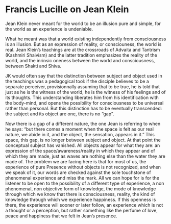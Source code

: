 # Francis  Lucille on Jean Klein

Jean Klein never meant for the world to be an illusion pure and simple, for the world as an experience is undeniable.&nbsp;

What he meant was that a world existing independently from consciousness is an illusion. But as an expression of reality, or consciouness, the world is real. Jean Klein&rsquo;s teachings are at the crossroads of Advaita and Tantrism (Kashmiri Shaivism) and the latter tradition emphasizes the reality of the world, and the inrinsic oneness between the world and consciousness, between Shakti and Shiva.

 

JK would often say that the distinction between subject and object used in the teachings was a pedagogical tool: if the disciple believes to be a separate perceiver, provisionnally assuming that to be true, he is told that just as he is the witness of the world, he is the witness of his feelings and of its thoughts. This understanding liberates him from his identification with the body-mind, and opens the possibility for consciousness to be universal rather than personal. But this distinction has to be eventually transcended: the subject and its object are one, there is no &ldquo;gap&rdquo;.

Now there is a gap of a different nature, the one Jean is referring to when he says: &ldquo;but there comes a moment when the space is felt as our real nature, we abide in it, and the object, the sensation, appears in it.&rdquo; This space, this gap, is no longer between subject and object. At that point the conceptual subject has vanished. All objects appear for what they are: an expression of the space/awareness/reality in which they appear and of which they are made, just as waves are nothing else than the water they are made of. The problem we are facing here is that for most of us, the experience of pure Presence without objects is not recognized, and when we speak of it, our words are checked against the sole touchstone of phenomenal experience and miss the mark. All we can hope for is for the listener to be open to the possibility of a different type of experience, a non phenomenal, non objective form of knowledge, the mode of knowledge through which we know that there is consciousness, reality, the kind of knowledge through which we experience happiness. If this openness is there, the experience will sooner or later follow, an experience which is not a thought or a perception, but rather something like the perfume of love, peace and happiness that we felt in Jean&rsquo;s presence.

